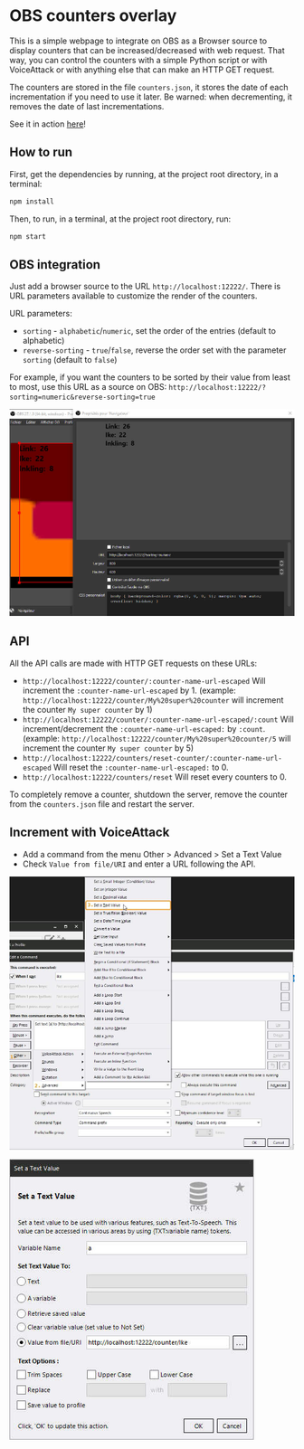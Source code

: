 # OBS counters overlay

This is a simple webpage to integrate on OBS as a Browser source to display counters that can be increased/decreased with web request.
That way, you can control the counters with a simple Python script or with VoiceAttack or with anything else that can make an HTTP GET request.

The counters are stored in the file `counters.json`, it stores the date of each incrementation if you need to use it later. Be warned: when decrementing, it removes the date of last incrementations.

See it in action [here](https://youtu.be/D9sn_9BwODc)!

## How to run

First, get the dependencies by running, at the project root directory, in a terminal:
```sh
npm install
```

Then, to run, in a terminal, at the project root directory, run:
```sh
npm start
```

## OBS integration

Just add a browser source to the URL `http://localhost:12222/`.
There is URL parameters available to customize the render of the counters.

URL parameters:
- `sorting`           - `alphabetic`/`numeric`, set the order of the entries (default to alphabetic)
- `reverse-sorting`   - `true`/`false`, reverse the order set with the parameter `sorting` (default to `false`)

For example, if you want the counters to be sorted by their value from least to most, use this URL as a source on OBS: `http://localhost:12222/?sorting=numeric&reverse-sorting=true`

![OBS Browser source](resources/OBS-browser.jpg)

## API

All the API calls are made with HTTP GET requests on these URLs:
- `http://localhost:12222/counter/:counter-name-url-escaped` Will increment the `:counter-name-url-escaped` by 1. (example: `http://localhost:12222/counter/My%20super%20counter` will increment the counter `My super counter` by 1)
- `http://localhost:12222/counter/:counter-name-url-escaped/:count` Will increment/decrement the `:counter-name-url-escaped:` by `:count`. (example: `http://localhost:12222/counter/My%20super%20counter/5` will increment the counter `My super counter` by 5)
- `http://localhost:12222/counters/reset-counter/:counter-name-url-escaped` Will reset the `:counter-name-url-escaped:` to 0.
- `http://localhost:12222/counters/reset` Will reset every counters to 0.

To completely remove a counter, shutdown the server, remove the counter from the `counters.json` file and restart the server.

## Increment with VoiceAttack

- Add a command from the menu Other > Advanced > Set a Text Value
- Check `Value from file/URI` and enter a URL following the API.

![VoiceAttack tuto 1](resources/VoiceAttack-tuto-1.jpg)

![VoiceAttack tuto 2](resources/VoiceAttack-tuto-2.jpg)